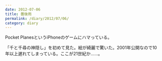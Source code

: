 ```yaml
---
date: 2012-07-06
title: 曇後雨
permalink: /diary/2012/07/06/
category: diary
---
```


Pocket PlanesというiPhoneのゲームにハマっている。

「千と千尋の神隠し」を初めて見た。絵が綺麗で驚いた。2001年公開なので10年以上遅れてしまっている。ここが21世紀か……。